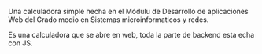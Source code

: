 Una calculadora simple hecha en el Módulu de Desarrollo de aplicaciones Web del Grado medio en Sistemas microinformaticos y redes.

Es una calculadora que se abre en web, toda la parte de backend esta echa con JS.

